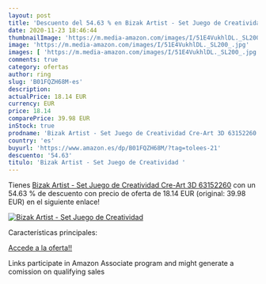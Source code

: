 ```yaml
---
layout: post
title: 'Descuento del 54.63 % en Bizak Artist - Set Juego de Creatividad '
date: 2020-11-23 18:46:44
thumbnailImage: 'https://m.media-amazon.com/images/I/51E4VukhlDL._SL200_.jpg'
image: 'https://m.media-amazon.com/images/I/51E4VukhlDL._SL200_.jpg'
images: [ 'https://m.media-amazon.com/images/I/51E4VukhlDL._SL200_.jpg' ]
comments: true
category: ofertas
author: ring
slug: 'B01FQZH68M-es'
description:
actualPrice: 18.14 EUR
currency: EUR
price: 18.14
comparePrice: 39.98 EUR
inStock: true
prodname: 'Bizak Artist - Set Juego de Creatividad Cre-Art 3D 63152260'
country: 'es'
buyurl: 'https://www.amazon.es/dp/B01FQZH68M/?tag=tolees-21'
descuento: '54.63'
titulo: 'Bizak Artist - Set Juego de Creatividad '
---
```


Tienes [Bizak Artist - Set Juego de Creatividad Cre-Art 3D 63152260](https://www.amazon.es/dp/B01FQZH68M/?tag=tolees-21) con un 54.63 % de descuento con precio de oferta de 18.14 EUR (original: 39.98 EUR) en el siguiente enlace!

[![Bizak Artist - Set Juego de Creatividad ](https://m.media-amazon.com/images/I/51E4VukhlDL._SL200_.jpg)](https://www.amazon.es/dp/B01FQZH68M/?tag=tolees-21)

Características principales:


[Accede a la oferta!!](https://www.amazon.es/dp/B01FQZH68M/?tag=tolees-21)

Links participate in Amazon Associate program and might generate a comission on qualifying sales



